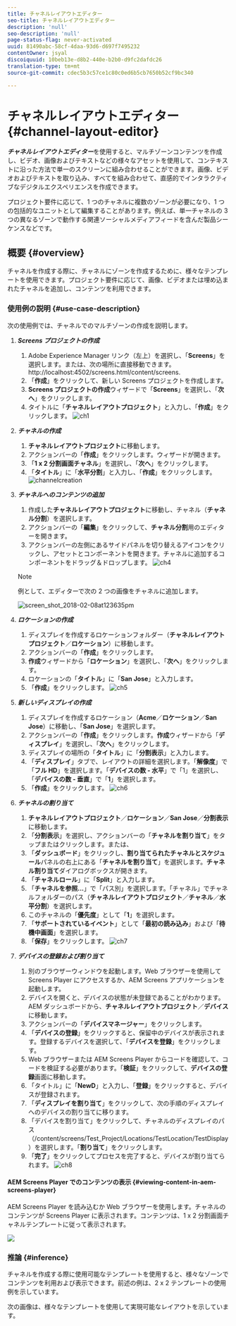 ```yaml
---
title: チャネルレイアウトエディター
seo-title: チャネルレイアウトエディター
description: 'null'
seo-description: 'null'
page-status-flag: never-activated
uuid: 81490abc-58cf-4daa-93d6-d697f7495232
contentOwner: jsyal
discoiquuid: 10beb13e-d8b2-440e-b2b0-d9fc2dafdc26
translation-type: tm+mt
source-git-commit: cdec5b3c57ce1c80c0ed6b5cb7650b52cf9bc340

---
```



# チャネルレイアウトエディター{#channel-layout-editor}

***チャネルレイアウトエディター***&#x200B;を使用すると、マルチゾーンコンテンツを作成し、ビデオ、画像およびテキストなどの様々なアセットを使用して、コンテキストに沿った方法で単一のスクリーンに組み合わせることができます。画像、ビデオおよびテキストを取り込み、すべてを組み合わせて、直感的でインタラクティブなデジタルエクスペリエンスを作成できます。

プロジェクト要件に応じて、1 つのチャネルに複数のゾーンが必要になり、1 つの包括的なユニットとして編集することがあります。例えば、単一チャネルの 3 つの異なるゾーンで動作する関連ソーシャルメディアフィードを含んだ製品シーケンスなどです。

## 概要 {#overview}

チャネルを作成する際に、チャネルにゾーンを作成するために、様々なテンプレートを使用できます。プロジェクト要件に応じて、画像、ビデオまたは埋め込まれたチャネルを追加し、コンテンツを利用できます。

### 使用例の説明 {#use-case-description}

次の使用例では、チャネルでのマルチゾーンの作成を説明します。

1. ***Screens プロジェクトの作成***

   1. Adobe Experience Manager リンク（左上）を選択し、「**Screens**」を選択します。または、次の場所に直接移動できます。http://localhost:4502/screens.html/content/screens.
   1. 「**作成**」をクリックして、新しい Screens プロジェクトを作成します。
   1. **Screens プロジェクトの作成**&#x200B;ウィザードで「**Screens**」を選択し、「**次へ**」をクリックします。
   1. タイトルに「**チャネルレイアウトプロジェクト**」と入力し、「**作成**」をクリックします。
   ![ch1](assets/ch1.gif)

1. ***チャネルの作成***

   1. **チャネルレイアウトプロジェクト**&#x200B;に移動します。
   1. アクションバーの「**作成**」をクリックします。ウィザードが開きます。
   1. 「**1 x 2 分割画面チャネル**」を選択し、「**次へ**」をクリックします。
   1. 「**タイトル**」に「**水平分割**」と入力し、「**作成**」をクリックします。
   ![channelcreation](assets/channelcreation.gif)

1. ***チャネルへのコンテンツの追加***

   1. 作成した&#x200B;**チャネルレイアウトプロジェクト**&#x200B;に移動し、チャネル（**チャネル分割**）を選択します。
   1. アクションバーの「**編集**」をクリックして、**チャネル分割**&#x200B;用のエディターを開きます。
   1. アクションバーの左側にあるサイドパネルを切り替えるアイコンをクリックし、アセットとコンポーネントを開きます。チャネルに追加するコンポーネントをドラッグ＆ドロップします。
   ![ch4](assets/ch4.gif)

   >[!NOTE]
   >
   >例として、エディターで次の 2 つの画像をチャネルに追加します。

   ![screen_shot_2018-02-08at123635pm](assets/screen_shot_2018-02-08at123635pm.png)

1. ***ロケーションの作成***

   1. ディスプレイを作成するロケーションフォルダー（**チャネルレイアウトプロジェクト**／**ロケーション**）に移動します。
   1. アクションバーの「**作成**」をクリックします。
   1. **作成**&#x200B;ウィザードから「**ロケーション**」を選択し、「**次へ**」をクリックします。
   1. ロケーションの「**タイトル**」に「**San Jose**」と入力します。
   1. 「**作成**」をクリックします。
   ![ch5](assets/ch5.gif)

1. ***新しいディスプレイの作成***

   1. ディスプレイを作成するロケーション（**Acme**／**ロケーション**／**San Jose**）に移動し、「**San Jose**」を選択します。
   1. アクションバーの「**作成**」をクリックします。**作成**&#x200B;ウィザードから「**ディスプレイ**」を選択し、「**次へ**」をクリックします。
   1. ディスプレイの場所の「**タイトル**」に「**分割表示**」と入力します。
   1. 「**ディスプレイ**」タブで、レイアウトの詳細を選択します。「**解像度**」で「**フル HD**」を選択します。「**デバイスの数 - 水平**」で「1」を選択し、「**デバイスの数 - 垂直**」で「**1**」を選択します。
   1. 「**作成**」をクリックします。
   ![ch6](assets/ch6.gif)

1. ***チャネルの割り当て***

   1. **チャネルレイアウトプロジェクト**／**ロケーション**／**San Jose**／**分割表示** に移動します。
   1. 「**分割表示**」を選択し、アクションバーの「**チャネルを割り当て**」をタップまたはクリックします。または、
   1. 「**ダッシュボード**」をクリックし、**割り当てられたチャネルとスケジュール**&#x200B;パネルの右上にある「**チャネルを割り当て**」を選択します。**チャネル割り当て**&#x200B;ダイアログボックスが開きます。
   1. 「**チャネルロール**」に「**Split**」と入力します。
   1. 「**チャネルを参照...**」で「パス別」を選択します。「チャネル」でチャネルフォルダーのパス（**チャネルレイアウトプロジェクト**／**チャネル**／**水平分割**）を選択します。
   1. このチャネルの「**優先度**」として「**1**」を選択します。
   1. 「**サポートされているイベント**」として「**最初の読み込み**」および「**待機中画面**」を選択します。
   1. 「**保存**」をクリックします。
   ![ch7](assets/ch7.gif)

1. ***デバイスの登録および割り当て***

   1. 別のブラウザーウィンドウを起動します。Web ブラウザーを使用して Screens Player にアクセスするか、AEM Screens アプリケーションを起動します。
   1. デバイスを開くと、デバイスの状態が未登録であることがわかります。AEM ダッシュボードから、**チャネルレイアウトプロジェクト**／**デバイス**&#x200B;に移動します。
   1. アクションバーの「**デバイスマネージャー**」をクリックします。
   1. 「**デバイスの登録**」をクリックすると、保留中のデバイスが表示されます。登録するデバイスを選択して、「**デバイスを登録**」をクリックします。
   1. Web ブラウザーまたは AEM Screens Player からコードを確認して、コードを検証する必要があります。「**検証**」をクリックして、**デバイスの登録**&#x200B;画面に移動します。
   1. 「タイトル」に「**NewD**」と入力し、「**登録**」をクリックすると、デバイスが登録されます。
   1. 「**ディスプレイを割り当て**」をクリックして、次の手順のディスプレイへのデバイスの割り当てに移ります。
   1. 「デバイスを割り当て」をクリックして、チャネルのディスプレイのパス（/content/screens/Test_Project/Locations/TestLocation/TestDisplay）を選択します。「**割り当て**」をクリックします。
   1. 「**完了**」をクリックしてプロセスを完了すると、デバイスが割り当てられます。
   ![ch8](assets/ch8.gif)

#### AEM Screens Player でのコンテンツの表示 {#viewing-content-in-aem-screens-player}

AEM Screens Player を読み込むか Web ブラウザーを使用します。チャネルのコンテンツが Screens Player に表示されます。コンテンツは、1 x 2 分割画面チャネルテンプレートに従って表示されます。

![](do-not-localize/screen_shot_2018-02-08at123648pm.png)

### 推論 {#inference}

チャネルを作成する際に使用可能なテンプレートを使用すると、様々なゾーンでコンテンツを利用および表示できます。前述の例は、2 x 2 テンプレートの使用例を示しています。

次の画像は、様々なテンプレートを使用して実現可能なレイアウトを示しています。
